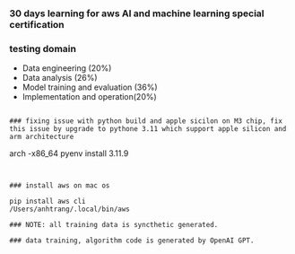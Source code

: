 ###  30 days learning for aws AI and machine learning special certification

### testing domain

- Data engineering (20%)
- Data analysis (26%)
- Model training and evaluation (36%)
- Implementation and operation(20%)

```

### fixing issue with python build and apple sicilon on M3 chip, fix this issue by upgrade to pythone 3.11 which support apple silicon and arm architecture
```
arch -x86_64 pyenv install 3.11.9
```


### install aws on mac os

pip install aws cli
/Users/anhtrang/.local/bin/aws

### NOTE: all training data is syncthetic generated.

### data training, algorithm code is generated by OpenAI GPT.

